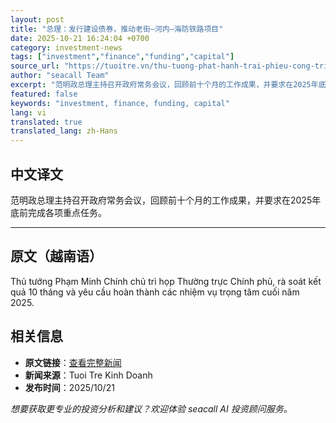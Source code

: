 ```yaml
---
layout: post
title: "总理：发行建设债券，推动老街—河内—海防铁路项目"
date: 2025-10-21 16:24:04 +0700
category: investment-news
tags: ["investment","finance","funding","capital"]
source_url: "https://tuoitre.vn/thu-tuong-phat-hanh-trai-phieu-cong-trinh-thuc-day-du-an-duong-sat-lao-cai-ha-noi-hai-phong-20251021193704841.htm"
author: "seacall Team"
excerpt: "范明政总理主持召开政府常务会议，回顾前十个月的工作成果，并要求在2025年底前完成各项重点任务。..."
featured: false
keywords: "investment, finance, funding, capital"
lang: vi
translated: true
translated_lang: zh-Hans
---
```


## 中文译文

范明政总理主持召开政府常务会议，回顾前十个月的工作成果，并要求在2025年底前完成各项重点任务。

---

## 原文（越南语）

Thủ tướng Phạm Minh Chính chủ trì họp Thường trực Chính phủ, rà soát kết quả 10 tháng và yêu cầu hoàn thành các nhiệm vụ trọng tâm cuối năm 2025.

## 相关信息

- **原文链接**：[查看完整新闻](https://tuoitre.vn/thu-tuong-phat-hanh-trai-phieu-cong-trinh-thuc-day-du-an-duong-sat-lao-cai-ha-noi-hai-phong-20251021193704841.htm)
- **新闻来源**：Tuoi Tre Kinh Doanh
- **发布时间**：2025/10/21

*想要获取更专业的投资分析和建议？欢迎体验 seacall AI 投资顾问服务。*